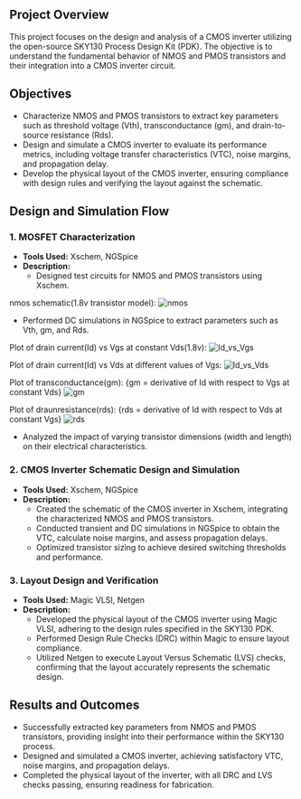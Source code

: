 ## **Project Overview**
This project focuses on the design and analysis of a CMOS inverter utilizing the open-source SKY130 Process Design Kit (PDK). The objective is to understand the fundamental behavior of NMOS and PMOS transistors and their integration into a CMOS inverter circuit.

## **Objectives**
- Characterize NMOS and PMOS transistors to extract key parameters such as threshold voltage (Vth), transconductance (gm), and drain-to-source resistance (Rds).
- Design and simulate a CMOS inverter to evaluate its performance metrics, including voltage transfer characteristics (VTC), noise margins, and propagation delay.
- Develop the physical layout of the CMOS inverter, ensuring compliance with design rules and verifying the layout against the schematic.

## **Design and Simulation Flow**

### **1. MOSFET Characterization**
- **Tools Used:** Xschem, NGSpice
- **Description:**
  - Designed test circuits for NMOS and PMOS transistors using Xschem.

nmos schematic(1.8v transistor model):
![nmos](https://github.com/user-attachments/assets/9d480514-c689-4462-950c-b2d4755d6ae5)

  - Performed DC simulations in NGSpice to extract parameters such as Vth, gm, and Rds.

Plot of drain current(Id) vs Vgs at constant Vds(1.8v):
![Id_vs_Vgs](https://github.com/user-attachments/assets/60c330c9-dae1-4f22-aef2-00e4cda62eaf)

Plot of drain current(Id) vs Vds at different values of Vgs:
![Id_vs_Vds](https://github.com/user-attachments/assets/7bf9ccd8-26db-4638-8d82-b17848e9be5d)

Plot of transconductance(gm):
{gm = derivative of Id with respect to Vgs at constant Vds}
![gm](https://github.com/user-attachments/assets/07cf63ea-f41d-45eb-8347-688351cc95b5)

Plot of draunresistance(rds):
{rds = derivative of Id with respect to Vds at constant Vgs}
![rds](https://github.com/user-attachments/assets/2104603a-2d9d-4ba4-812c-d66a8ce8f195)

  - Analyzed the impact of varying transistor dimensions (width and length) on their electrical characteristics.

### **2. CMOS Inverter Schematic Design and Simulation**
- **Tools Used:** Xschem, NGSpice
- **Description:**
  - Created the schematic of the CMOS inverter in Xschem, integrating the characterized NMOS and PMOS transistors.
  - Conducted transient and DC simulations in NGSpice to obtain the VTC, calculate noise margins, and assess propagation delays.
  - Optimized transistor sizing to achieve desired switching thresholds and performance.

### **3. Layout Design and Verification**
- **Tools Used:** Magic VLSI, Netgen
- **Description:**
  - Developed the physical layout of the CMOS inverter using Magic VLSI, adhering to the design rules specified in the SKY130 PDK.
  - Performed Design Rule Checks (DRC) within Magic to ensure layout compliance.
  - Utilized Netgen to execute Layout Versus Schematic (LVS) checks, confirming that the layout accurately represents the schematic design.


## **Results and Outcomes**
- Successfully extracted key parameters from NMOS and PMOS transistors, providing insight into their performance within the SKY130 process.
- Designed and simulated a CMOS inverter, achieving satisfactory VTC, noise margins, and propagation delays.
- Completed the physical layout of the inverter, with all DRC and LVS checks passing, ensuring readiness for fabrication.
